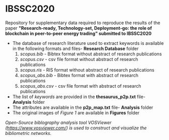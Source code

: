 # IBSSC2020
Repository for supplementary data required to reproduce the results of the paper **"Research-ready, Technology-set, Deployment-go: the role of blockchain in peer-to-peer energy trading" submitted to IBSSC2020**

* The database of research literature used to extract keywords is available in the following formats and files- **Research Database** folder
  1) _scopus.bib_ - Bibtex format without abstract of research publications
  2) _scopus.csv_ - csv file format without abstract of research publications
  3) _scopus.ris_ - RIS format without abstract of research publications
  4) _scopus_abs.bib_ - Bibtex format with abstract of research publications
  5) _scopus_abs.csv_ - csv file format with abstract of research publications
* The list of _keywords_ <merged keywords> are provided in the **thesaurus_p2p.txt** file- **Analysis** folder
* The attributes are available in the **p2p_map.txt** file- **Analysis** folder 
* The original images of _Figure 1_ are available in **Figures** folder
  
_Open-Source biblography analysis tool VOSViewer (https://www.vosviewer.com/) is used to construct and visualize the bibliometric networks._ 
